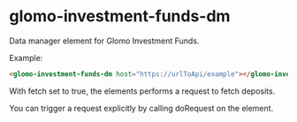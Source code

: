 # glomo-investment-funds-dm

Data manager element for Glomo Investment Funds.

Example:
```html
<glomo-investment-funds-dm host="https://urlToApi/example"></glomo-investment-funds-dm>
```
With fetch set to true, the elements performs a request to fetch deposits.

You can trigger a request explicitly by calling doRequest on the element.
